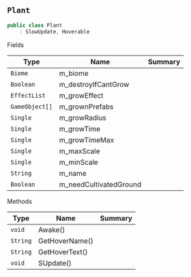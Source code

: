 ## `Plant`

```csharp
public class Plant
    : SlowUpdate, Hoverable

```

Fields

| Type | Name | Summary | 
| --- | --- | --- | 
| `Biome` | m_biome |  | 
| `Boolean` | m_destroyIfCantGrow |  | 
| `EffectList` | m_growEffect |  | 
| `GameObject[]` | m_grownPrefabs |  | 
| `Single` | m_growRadius |  | 
| `Single` | m_growTime |  | 
| `Single` | m_growTimeMax |  | 
| `Single` | m_maxScale |  | 
| `Single` | m_minScale |  | 
| `String` | m_name |  | 
| `Boolean` | m_needCultivatedGround |  | 


Methods

| Type | Name | Summary | 
| --- | --- | --- | 
| `void` | Awake() |  | 
| `String` | GetHoverName() |  | 
| `String` | GetHoverText() |  | 
| `void` | SUpdate() |  | 


